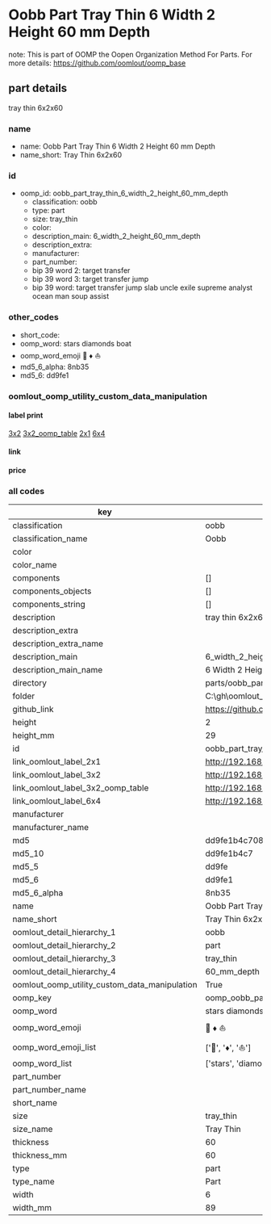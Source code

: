 # Oobb Part Tray Thin 6 Width 2 Height 60 mm Depth  

note: This is part of OOMP the Oopen Organization Method For Parts. For more details: https://github.com/oomlout/oomp_base

##  part details
  



tray thin 6x2x60



### name
* name: Oobb Part Tray Thin 6 Width 2 Height 60 mm Depth
* name_short: Tray Thin 6x2x60 
### id
* oomp_id: oobb_part_tray_thin_6_width_2_height_60_mm_depth
  * classification: oobb
  * type: part
  * size: tray_thin
  * color: 
  * description_main: 6_width_2_height_60_mm_depth
  * description_extra: 
  * manufacturer: 
  * part_number: 
  * bip 39 word 2: target transfer
  * bip 39 word 3: target transfer jump
  * bip 39 word: target transfer jump slab uncle exile supreme analyst ocean man soup assist

### other_codes
* short_code: 
* oomp_word: stars diamonds boat
* oomp_word_emoji :stars: :diamonds: :boat:
* md5_6_alpha: 8nb35
* md5_6: dd9fe1






### oomlout_oomp_utility_custom_data_manipulation
#### label print
[3x2](http://192.168.1.245:1112/?label=oomp%208nb35)
[3x2_oomp_table](http://192.168.1.108:1112/?label=oomp%208nb35)
[2x1](http://192.168.1.242:1112/?label=oomp%208nb35)
[6x4](http://192.168.1.55:1112/?label=oomp%208nb35)    

#### link

                              

#### price







### all codes 
| key | value |  
| --- | --- |  
| classification | oobb |  
| classification_name | Oobb |  
| color |  |  
| color_name |  |  
| components | [] |  
| components_objects | [] |  
| components_string | [] |  
| description | tray thin 6x2x60 |  
| description_extra |  |  
| description_extra_name |  |  
| description_main | 6_width_2_height_60_mm_depth |  
| description_main_name | 6 Width 2 Height 60 mm Depth |  
| directory | parts/oobb_part_tray_thin_6_width_2_height_60_mm_depth |  
| folder | C:\gh\oomlout_oobb_version_4_generated_parts\things\oobb_part_tray_thin_6_width_2_height_60_mm_depth |  
| github_link | https://github.com/oomlout/oomlout_oomp_part_src/tree/main/parts/oobb_part_tray_thin_6_width_2_height_60_mm_depth |  
| height | 2 |  
| height_mm | 29 |  
| id | oobb_part_tray_thin_6_width_2_height_60_mm_depth |  
| link_oomlout_label_2x1 | http://192.168.1.242:1112/?label=oomp%208nb35 |  
| link_oomlout_label_3x2 | http://192.168.1.245:1112/?label=oomp%208nb35 |  
| link_oomlout_label_3x2_oomp_table | http://192.168.1.108:1112/?label=oomp%208nb35 |  
| link_oomlout_label_6x4 | http://192.168.1.55:1112/?label=oomp%208nb35 |  
| manufacturer |  |  
| manufacturer_name |  |  
| md5 | dd9fe1b4c7085b3d3ef64caef1f9ceef |  
| md5_10 | dd9fe1b4c7 |  
| md5_5 | dd9fe |  
| md5_6 | dd9fe1 |  
| md5_6_alpha | 8nb35 |  
| name | Oobb Part Tray Thin 6 Width 2 Height 60 mm Depth |  
| name_short | Tray Thin 6x2x60  |  
| oomlout_detail_hierarchy_1 | oobb |  
| oomlout_detail_hierarchy_2 | part |  
| oomlout_detail_hierarchy_3 | tray_thin |  
| oomlout_detail_hierarchy_4 | 60_mm_depth |  
| oomlout_oomp_utility_custom_data_manipulation | True |  
| oomp_key | oomp_oobb_part_tray_thin_6_width_2_height_60_mm_depth |  
| oomp_word | stars diamonds boat |  
| oomp_word_emoji | :stars: :diamonds: :boat: |  
| oomp_word_emoji_list | [':stars:', ':diamonds:', ':boat:'] |  
| oomp_word_list | ['stars', 'diamonds', 'boat'] |  
| part_number |  |  
| part_number_name |  |  
| short_name |  |  
| size | tray_thin |  
| size_name | Tray Thin |  
| thickness | 60 |  
| thickness_mm | 60 |  
| type | part |  
| type_name | Part |  
| width | 6 |  
| width_mm | 89 |  
